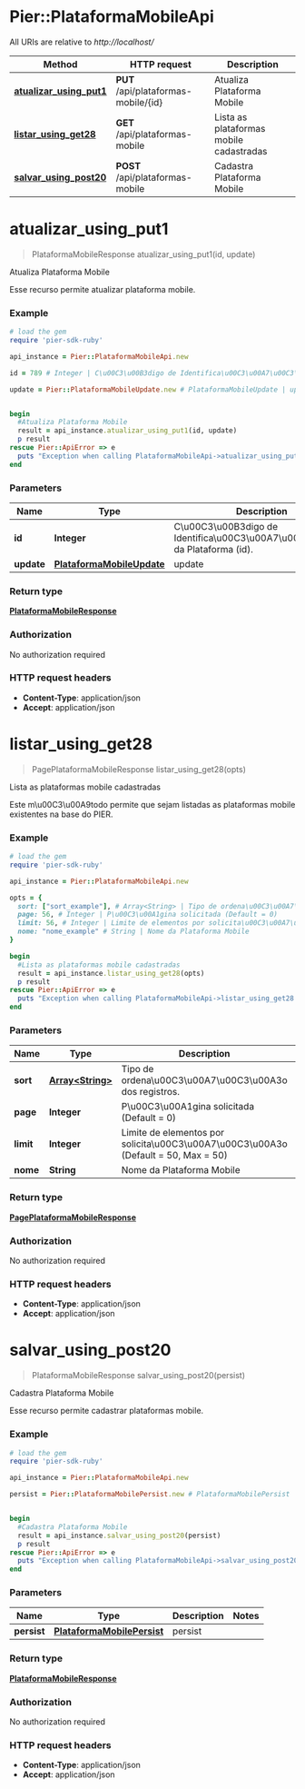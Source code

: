 # Pier::PlataformaMobileApi

All URIs are relative to *http://localhost/*

Method | HTTP request | Description
------------- | ------------- | -------------
[**atualizar_using_put1**](PlataformaMobileApi.md#atualizar_using_put1) | **PUT** /api/plataformas-mobile/{id} | Atualiza Plataforma Mobile
[**listar_using_get28**](PlataformaMobileApi.md#listar_using_get28) | **GET** /api/plataformas-mobile | Lista as plataformas mobile cadastradas
[**salvar_using_post20**](PlataformaMobileApi.md#salvar_using_post20) | **POST** /api/plataformas-mobile | Cadastra Plataforma Mobile


# **atualizar_using_put1**
> PlataformaMobileResponse atualizar_using_put1(id, update)

Atualiza Plataforma Mobile

Esse recurso permite atualizar plataforma mobile.

### Example
```ruby
# load the gem
require 'pier-sdk-ruby'

api_instance = Pier::PlataformaMobileApi.new

id = 789 # Integer | C\u00C3\u00B3digo de Identifica\u00C3\u00A7\u00C3\u00A3o da Plataforma (id).

update = Pier::PlataformaMobileUpdate.new # PlataformaMobileUpdate | update


begin
  #Atualiza Plataforma Mobile
  result = api_instance.atualizar_using_put1(id, update)
  p result
rescue Pier::ApiError => e
  puts "Exception when calling PlataformaMobileApi->atualizar_using_put1: #{e}"
end
```

### Parameters

Name | Type | Description  | Notes
------------- | ------------- | ------------- | -------------
 **id** | **Integer**| C\u00C3\u00B3digo de Identifica\u00C3\u00A7\u00C3\u00A3o da Plataforma (id). | 
 **update** | [**PlataformaMobileUpdate**](PlataformaMobileUpdate.md)| update | 

### Return type

[**PlataformaMobileResponse**](PlataformaMobileResponse.md)

### Authorization

No authorization required

### HTTP request headers

 - **Content-Type**: application/json
 - **Accept**: application/json



# **listar_using_get28**
> PagePlataformaMobileResponse listar_using_get28(opts)

Lista as plataformas mobile cadastradas

Este m\u00C3\u00A9todo permite que sejam listadas as plataformas mobile existentes na base do PIER.

### Example
```ruby
# load the gem
require 'pier-sdk-ruby'

api_instance = Pier::PlataformaMobileApi.new

opts = { 
  sort: ["sort_example"], # Array<String> | Tipo de ordena\u00C3\u00A7\u00C3\u00A3o dos registros.
  page: 56, # Integer | P\u00C3\u00A1gina solicitada (Default = 0)
  limit: 56, # Integer | Limite de elementos por solicita\u00C3\u00A7\u00C3\u00A3o (Default = 50, Max = 50)
  nome: "nome_example" # String | Nome da Plataforma Mobile
}

begin
  #Lista as plataformas mobile cadastradas
  result = api_instance.listar_using_get28(opts)
  p result
rescue Pier::ApiError => e
  puts "Exception when calling PlataformaMobileApi->listar_using_get28: #{e}"
end
```

### Parameters

Name | Type | Description  | Notes
------------- | ------------- | ------------- | -------------
 **sort** | [**Array&lt;String&gt;**](String.md)| Tipo de ordena\u00C3\u00A7\u00C3\u00A3o dos registros. | [optional] 
 **page** | **Integer**| P\u00C3\u00A1gina solicitada (Default = 0) | [optional] 
 **limit** | **Integer**| Limite de elementos por solicita\u00C3\u00A7\u00C3\u00A3o (Default = 50, Max = 50) | [optional] 
 **nome** | **String**| Nome da Plataforma Mobile | [optional] 

### Return type

[**PagePlataformaMobileResponse**](PagePlataformaMobileResponse.md)

### Authorization

No authorization required

### HTTP request headers

 - **Content-Type**: application/json
 - **Accept**: application/json



# **salvar_using_post20**
> PlataformaMobileResponse salvar_using_post20(persist)

Cadastra Plataforma Mobile

Esse recurso permite cadastrar plataformas mobile.

### Example
```ruby
# load the gem
require 'pier-sdk-ruby'

api_instance = Pier::PlataformaMobileApi.new

persist = Pier::PlataformaMobilePersist.new # PlataformaMobilePersist | persist


begin
  #Cadastra Plataforma Mobile
  result = api_instance.salvar_using_post20(persist)
  p result
rescue Pier::ApiError => e
  puts "Exception when calling PlataformaMobileApi->salvar_using_post20: #{e}"
end
```

### Parameters

Name | Type | Description  | Notes
------------- | ------------- | ------------- | -------------
 **persist** | [**PlataformaMobilePersist**](PlataformaMobilePersist.md)| persist | 

### Return type

[**PlataformaMobileResponse**](PlataformaMobileResponse.md)

### Authorization

No authorization required

### HTTP request headers

 - **Content-Type**: application/json
 - **Accept**: application/json



